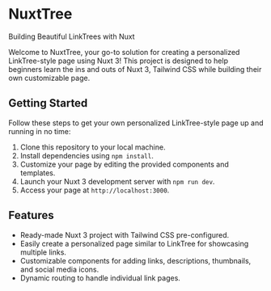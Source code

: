 # NuxtTree
Building Beautiful LinkTrees with Nuxt

Welcome to NuxtTree, your go-to solution for creating a personalized LinkTree-style page using Nuxt 3! This project is designed to help beginners learn the ins and outs of Nuxt 3, Tailwind CSS while building their own customizable page.

## Getting Started

Follow these steps to get your own personalized LinkTree-style page up and running in no time:

1. Clone this repository to your local machine.
2. Install dependencies using `npm install`.
3. Customize your page by editing the provided components and templates.
4. Launch your Nuxt 3 development server with `npm run dev`.
5. Access your page at `http://localhost:3000`.

## Features

- Ready-made Nuxt 3 project with Tailwind CSS pre-configured.
- Easily create a personalized page similar to LinkTree for showcasing multiple links.
- Customizable components for adding links, descriptions, thumbnails, and social media icons.
- Dynamic routing to handle individual link pages.
